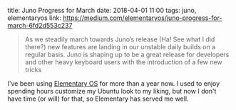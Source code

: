 title: Juno Progress for March
date: 2018-04-01 11:00
tags: juno, elementaryos
link: https://medium.com/elementaryos/juno-progress-for-march-6fd2d553c237

> As we steadily march towards Juno’s release (Ha! See what I did there?) 
> new features are landing in our unstable daily builds on a regular basis. 
> Juno is shaping up to be a great release for developers and other heavy keyboard 
> users with the introduction of a few new tricks

I've been using [Elementary OS](https://elementary.io/) for more than a year now.
I used to enjoy spending hours customize my Ubuntu look to my liking, but now
I don't have time (or will) for that, so Elementary has served me well.
